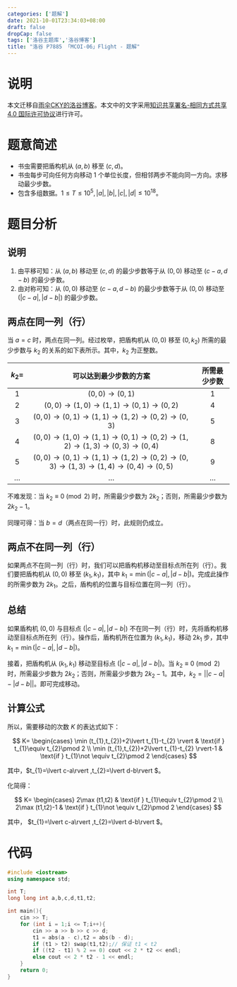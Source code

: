 ```yaml
---
categories: ['题解']
date: 2021-10-01T23:34:03+08:00
draft: false
dropCap: false
tags: ['洛谷主题库','洛谷博客']
title: "洛谷 P7885 「MCOI-06」Flight - 题解"
---
```


# 说明

本文迁移自[雨伞CKY的洛谷博客](https://yusancky.blog.luogu.org/)。本文中的文字采用[知识共享署名-相同方式共享 4.0 国际许可协议](https://creativecommons.org/licenses/by-sa/4.0/deed.zh)进行许可。

# 题意简述

- 书虫需要把盾构机从 $(a,b)$ 移至 $(c,d)$。
- 书虫每步可向任何方向移动 $1$ 个单位长度，但相邻两步不能向同一方向。求移动最少步数。
- 包含多组数据。$1\leq T\leq 10^{5},\lvert a\rvert,\lvert b\rvert,\lvert c\rvert,\lvert d\rvert\leq 10^{18}$。

# 题目分析

## 说明

1. 由平移可知：从 $(a,b)$ 移动至 $(c,d)$ 的最少步数等于从 $(0,0)$ 移动至 $(c-a,d-b)$ 的最少步数。
2. 由对称可知：从 $(0,0)$ 移动至 $(c-a,d-b)$ 的最少步数等于从 $(0,0)$ 移动至 $(\lvert c-a\rvert ,\lvert d-b\rvert )$ 的最少步数。

## 两点在同一列（行）

当 $a=c$ 时，两点在同一列。经过枚举，把盾构机从 $(0,0)$ 移至 $(0,k_{2})$ 所需的最少步数与 $k_{2}$ 的关系的如下表所示。其中，$k_{2}$ 为正整数。

| $k_{2}=$ | 可以达到最少步数的方案 | 所需最少步数 |
| :----------: | :----------: | :----------: |
| $1$ | $(0,0)\rightarrow (0,1)$ | $1$ |
| $2$ | $(0,0)\rightarrow (1,0)\rightarrow (1,1)\rightarrow (0,1)\rightarrow (0,2)$ | $4$ |
| $3$ | $(0,0)\rightarrow (0,1)\rightarrow (1,1)\rightarrow (1,2)\rightarrow (0,2)\rightarrow (0,3)$ | $5$ |
| $4$ | $(0,0)\rightarrow (1,0)\rightarrow (1,1)\rightarrow (0,1)\rightarrow (0,2)\rightarrow (1,2)\rightarrow (1,3)\rightarrow (0,3)\rightarrow(0,4)$ | $8$ |
| $5$ | $(0,0)\rightarrow (0,1)\rightarrow (1,1)\rightarrow (1,2)\rightarrow (0,2)\rightarrow (0,3)\rightarrow (1,3)\rightarrow (1,4)\rightarrow (0,4)\rightarrow (0,5)$ | $9$ |
| $\dotsc$ | $\dotsc$ | $\dotsc$ |

不难发现：当 $k_{2}\equiv 0\pmod 2$ 时，所需最少步数为 $2k_{2}$；否则，所需最少步数为 $2k_{2}-1$。

同理可得：当 $b=d$（两点在同一行）时，此规则仍成立。

## 两点不在同一列（行）

如果两点不在同一列（行）时，我们可以把盾构机移动至目标点所在列（行）。我们要把盾构机从 $(0,0)$ 移至 $(k_{1},k_{1})$，其中 $k_{1}=\min (\lvert c-a\rvert ,\lvert d-b\rvert )$。完成此操作的所需步数为 $2k_{1}$。之后，盾构机的位置与目标位置在同一列（行）。

## 总结

如果盾构机 $(0,0)$ 与目标点 $(\lvert c-a\rvert ,\lvert d-b\rvert )$ 不在同一列（行）时，先将盾构机移动至目标点所在列（行）。操作后，盾构机所在位置为 $(k_{1},k_{1})$，移动 $2k_{1}$ 步，其中 $k_{1}=\min (\lvert c-a\rvert ,\lvert d-b\rvert )$。

接着，把盾构机从 $(k_{1},k_{1})$ 移动至目标点 $(\lvert c-a\rvert ,\lvert d-b\rvert )$。当 $k_{2}\equiv 0\pmod 2$ 时，所需最少步数为 $2k_{2}$；否则，所需最少步数为 $2k_{2}-1$。其中，$k_{2}=\lvert \lvert c-a\rvert -\lvert d-b\rvert \rvert$。即可完成移动。

## 计算公式

所以，需要移动的次数 $K$ 的表达式如下：

$$
K=
\begin{cases}
   \min (t_{1},t_{2})+2\lvert t_{1}-t_{2} \rvert & \text{if } t_{1}\equiv t_{2}\pmod 2 \\
   \min (t_{1},t_{2})+2\lvert t_{1}-t_{2} \rvert-1 & \text{if } t_{1}\not \equiv t_{2}\pmod 2
\end{cases}
$$

其中，$t_{1}=\lvert c-a\rvert ,t_{2}=\lvert d-b\rvert $。

化简得：

$$
K=
\begin{cases}
   2\max (t1,t2) & \text{if } t_{1}\equiv t_{2}\pmod 2 \\
   2\max (t1,t2)-1 & \text{if } t_{1}\not \equiv t_{2}\pmod 2
\end{cases}
$$

其中，
$t_{1}=\lvert c-a\rvert ,t_{2}=\lvert d-b\rvert $。

# 代码

```cpp
#include <iostream>
using namespace std;

int T;
long long int a,b,c,d,t1,t2;

int main(){
    cin >> T;
    for (int i = 1;i <= T;i++){
        cin >> a >> b >> c >> d;
        t1 = abs(a - c),t2 = abs(b - d);
        if (t1 > t2) swap(t1,t2);// 保证 t1 < t2
        if ((t2 - t1) % 2 == 0) cout << 2 * t2 << endl;
        else cout << 2 * t2 - 1 << endl;
    }
    return 0;
}
```